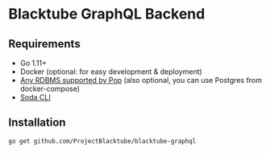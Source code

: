 # Blacktube GraphQL Backend

## Requirements

- Go 1.11+
- Docker (optional: for easy development & deployment)
- [Any RDBMS supported by Pop](https://gobuffalo.io/en/docs/db/getting-started#supported-databases) (also optional, you can use Postgres from docker-compose)
- [Soda CLI](https://gobuffalo.io/en/docs/db/toolbox/#installing-cli-support)

## Installation

```
go get github.com/ProjectBlacktube/blacktube-graphql
```
